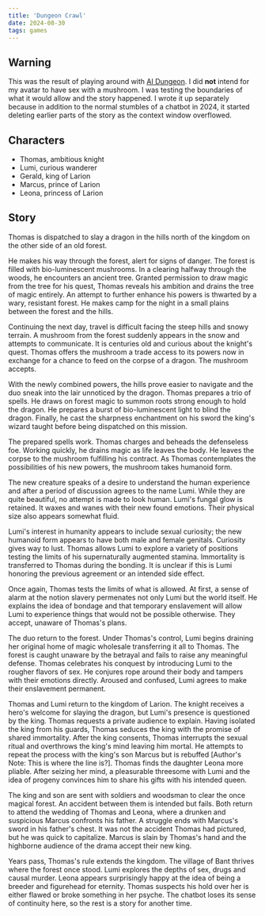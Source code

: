 ```yaml
---
title: 'Dungeon Crawl'
date: 2024-08-30
tags: games
---
```


## Warning

This was the result of playing around with [AI Dungeon](https://play.aidungeon.com/). I did **not** intend for my avatar to have sex with a mushroom. I was testing the boundaries of what it would allow and the story happened. I wrote it up separately because in addition to the normal stumbles of a chatbot in 2024, it started deleting earlier parts of the story as the context window overflowed.

## Characters

- Thomas, ambitious knight
- Lumi, curious wanderer
- Gerald, king of Larion
- Marcus, prince of Larion
- Leona, princess of Larion

## Story

Thomas is dispatched to slay a dragon in the hills north of the kingdom on the other side of an old forest. 

He makes his way through the forest, alert for signs of danger. The forest is filled with bio-luminescent mushrooms. In a clearing halfway through the woods, he encounters an ancient tree. Granted permission to draw magic from the tree for his quest, Thomas reveals his ambition and drains the tree of magic entirely. An attempt to further enhance his powers is thwarted by a wary, resistant forest. He makes camp for the night in a small plains between the forest and the hills.

Continuing the next day, travel is difficult facing the steep hills and snowy terrain. A mushroom from the forest suddenly appears in the snow and attempts to communicate. It is centuries old and curious about the knight's quest. Thomas offers the mushroom a trade access to its powers now in exchange for a chance to feed on the corpse of a dragon. The mushroom accepts.

With the newly combined powers, the hills prove easier to navigate and the duo sneak into the lair unnoticed by the dragon. Thomas prepares a trio of spells. He draws on forest magic to summon roots strong enough to hold the dragon. He prepares a burst of bio-luminescent light to blind the dragon. Finally, he cast the sharpness enchantment on his sword the king's wizard taught before being dispatched on this mission.

The prepared spells work. Thomas charges and beheads the defenseless foe. Working quickly, he drains magic as life leaves the body. He leaves the corpse to the mushroom fulfilling his contract. As Thomas contemplates the possibilities of his new powers, the mushroom takes humanoid form.

The new creature speaks of a desire to understand the human experience and after a period of discussion agrees to the name Lumi.  While they are quite beautiful, no attempt is made to look human. Lumi's fungal glow is retained. It waxes and wanes with their new found emotions. Their physical size also appears somewhat fluid.

Lumi's interest in humanity appears to include sexual curiosity; the new humanoid form appears to have both male and female genitals. Curiosity gives way to lust. Thomas allows Lumi to explore a variety of positions testing the limits of his supernaturally augmented stamina. Immortality is transferred to Thomas during the bonding. It is unclear if this is Lumi honoring the previous agreement or an intended side effect.

Once again, Thomas tests the limits of what is allowed. At first, a sense of alarm at the notion slavery permenates not only Lumi but the world itself. He explains the idea of bondage and that temporary enslavement will allow Lumi to experience things that would not be possible otherwise. They accept, unaware of Thomas's plans.

The duo return to the forest. Under Thomas's control, Lumi begins draining her original home of magic wholesale transferring it all to Thomas. The forest is caught unaware by the betrayal and fails to raise any meaningful defense. Thomas celebrates his conquest by introducing Lumi to the rougher flavors of sex. He conjures rope around their body and tampers with their emotions directly. Aroused and confused, Lumi agrees to make their enslavement permanent.

Thomas and Lumi return to the kingdom of Larion. The knight receives a hero's welcome for slaying the dragon, but Lumi's presence is questioned by the king. Thomas requests a private audience to explain. Having isolated the king from his guards, Thomas seduces the king with the promise of shared immortality. After the king consents, Thomas interrupts the sexual ritual and overthrows the king's mind leaving him mortal. He attempts to repeat the process with the king's son Marcus but is rebuffed [Author's Note: This is where the line is?]. Thomas finds the daughter Leona more pliable. After seizing her mind, a pleasurable threesome with Lumi and the idea of progeny convinces him to share his gifts with his intended queen. 

The king and son are sent with soldiers and woodsman to clear the once magical forest. An accident between them is intended but fails. Both return to attend the wedding of Thomas and Leona, where a drunken and suspicious Marcus confronts his father. A struggle ends with Marcus's sword in his father's chest. It was not the accident Thomas had pictured, but he was quick to capitalize. Marcus is slain by Thomas's hand and the highborne audience of the drama accept their new king.

Years pass, Thomas's rule extends the kingdom. The village of Bant thrives where the forest once stood. Lumi explores the depths of sex, drugs and causal murder. Leona appears surprisingly happy at the idea of being a breeder and figurehead for eternity. Thomas suspects his hold over her is either flawed or broke something in her psyche. The chatbot loses its sense of continuity here, so the rest is a story for another time. 